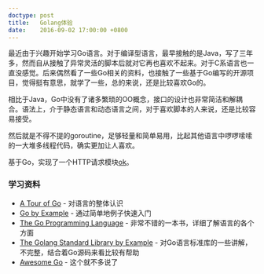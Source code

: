 ```yaml
---
doctype: post
title:   Golang体验
date:    2016-09-02 17:00:00 +0800
---
```


最近由于兴趣开始学习Go语言。对于编译型语言，最早接触的是Java，写了三年多，然而自从接触了异常灵活的脚本后就对它再也喜欢不起来。对于C系语言也一直没感觉。后来偶然看了一些Go相关的资料，也接触了一些基于Go编写的开源项目，觉得挺有意思，就学了一些，总的来说，还是比较喜欢Go的。

相比于Java，Go中没有了诸多繁琐的OO概念，接口的设计也非常简洁和解耦合。语法上，介于静态语言和动态语言之间，对于喜欢脚本的人来说，还是比较容易接受。

然后就是不得不提的goroutine，足够轻量和简单易用，比起其他语言中啰啰嗦嗦的一大堆多线程代码，确实更加让人喜欢。

基于Go，实现了一个HTTP请求模块[ok](https://github.com/syaning/ok)。

### 学习资料

- [A Tour of Go](https://tour.golang.org/welcome/1) - 对语言的整体认识
- [Go by Example](https://gobyexample.com/) - 通过简单地例子快速入门
- [The Go Programming Language](http://www.gopl.io/) - 非常不错的一本书，详细了解语言的各个方面
- [The Golang Standard Library by Example](https://github.com/polaris1119/The-Golang-Standard-Library-by-Example) - 对Go语言标准库的一些讲解，不完整，结合着Go源码来看比较有帮助
- [Awesome Go](https://github.com/avelino/awesome-go) - 这个就不多说了
